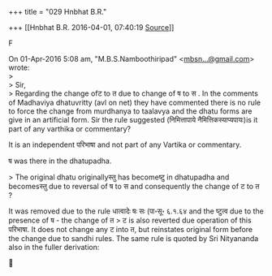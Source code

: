 +++
title = "029 Hnbhat B.R."

+++
[[Hnbhat B.R.	2016-04-01, 07:40:19 [Source](https://groups.google.com/g/samskrita/c/O-ArQvKXvO8)]]



F

  
On 01-Apr-2016 5:08 am, "M.B.S.Namboothiripad" \<[mbsn...@gmail.com]()\> wrote:  
\>  
\> Sir,  
\> Regarding the change ofट to त due to change of ष to स . In the comments of Madhaviya dhatuvritty (avl on net) they have commented there is no rule to force the change from murdhanya to taalavya and the dhatu forms are give in an artificial form. Sir the rule suggested (निमित्तापाये नैमित्तिकस्याप्यपायः)is it part of any varthika or commentary?

It is an independent परिभाषा and not part of any Vartika or commentary.

ष was there in the dhatupadha.

\> The original dhatu originallyस्तु has becomeष्टु in dhatupadha and becomesस्तु due to reversal of ष to स and consequently the change of ट to त ?

It was removed due to the rule धात्वादेः षः सः (पा॰सू॰ ६.१.६४ and the ष्टुत्व due to the presence of ष - the change of त \> ट is also reverted due operation of this परिभाषा. It does not change any ट into त, but reinstates original form before the change due to sandhi rules. The same rule is quoted by Sri Nityananda also in the fuller derivation:



